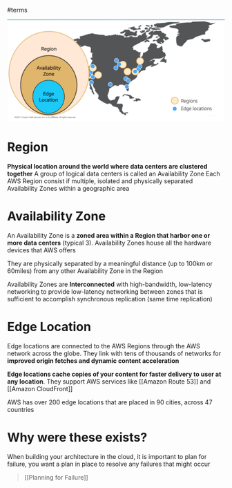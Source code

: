 #terms 

![Global Infrastructure](../attachments/global_infrastructure.png)
# Region
**Physical location around the world where data centers are clustered together**
A group of logical data centers is called an Availability Zone
Each AWS Region consist if multiple, isolated and physically separated Availability Zones within a geographic area
# Availability Zone
An Availability Zone is a **zoned area within a Region that harbor one or more data centers** (typical 3). Availability Zones house all the hardware devices that AWS offers

They are physically separated by a meaningful distance (up to 100km or 60miles) from any other Availability Zone in the Region

Availability Zones are **Interconnected** with high-bandwidth, low-latency  networking to provide low-latency networking between zones that is sufficient to accomplish synchronous replication (same time replication)
# Edge Location
Edge locations are connected to the AWS Regions through the AWS network across the globe. They link with tens of thousands of networks for **improved origin fetches and dynamic content acceleration** 

**Edge locations cache copies of your content for faster delivery to user at any location**. They support AWS services like [[Amazon Route 53]] and [[Amazon CloudFront]]

AWS has over 200 edge locations that are placed in 90 cities, across 47 countries

# Why were these exists?
When building your architecture in the cloud, it is important to plan for failure, you want a plan in place to resolve any failures that might occur
> [[Planning for Failure]]

